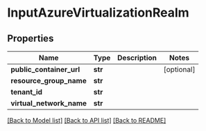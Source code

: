 # InputAzureVirtualizationRealm

## Properties
Name | Type | Description | Notes
------------ | ------------- | ------------- | -------------
**public_container_url** | **str** |  | [optional] 
**resource_group_name** | **str** |  | 
**tenant_id** | **str** |  | 
**virtual_network_name** | **str** |  | 

[[Back to Model list]](../README.md#documentation-for-models) [[Back to API list]](../README.md#documentation-for-api-endpoints) [[Back to README]](../README.md)


